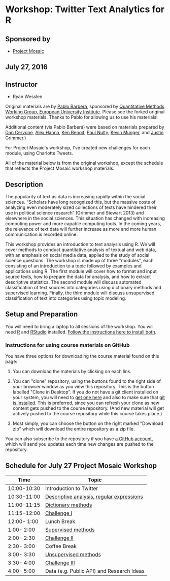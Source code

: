 
# Workshop: Twitter Text Analytics for R

## Sponsored by 
* [Project Mosaic](https://projectmosaic.uncc.edu/)

## July 27, 2016
 
## Instructor

* Ryan Wesslen

Original materials are by [Pablo Barber&aacute;](http://pablobarbera.com/), sponsored by [Quantitative Methods Working Group, European University Institute](https://sites.google.com/site/qmwgroup/). Please see the forked original workshop materials. Thanks to Pablo for allowing us to use his materials!

Additional content (via Pablo Barber&aacute;) were based on materials prepared by [Dan Cervone](http://dcervone.com/), [Alex Hanna](http://alex-hanna.com), [Ken Benoit](http://www.kenbenoit.net/), [Paul Nulty](https://github.com/pnulty), [Kevin Munger](https://github.com/kmunger), and [Justin Grimmer](http://www.justingrimmer.org/).)

For Project Mosaic's workshop, I've created new challenges for each module, using Charlotte Tweets. 

All of the material below is from the original workshop, except the schedule that reflects the Project Mosaic workshop materials.

## Description

The popularity of text as data is increasing rapidly within the social sciences. “Scholars have long recognized this, but the massive costs of analyzing even moderately sized collections of texts have hindered their use in political science research” (Grimmer and Stewart 2013) and elsewhere in the social sciences. This situation has changed with increasing computing power and more capable computing tools. In the coming years, the relevance of text data will further increase as more and more human communication is recorded online.

This workshop provides an introduction to text analysis using R. We will cover methods to conduct quantitative analysis of textual and web data, with an emphasis on social media data, applied to the study of social science questions. The workshop is made up of three "modules", each consisting of an introduction to a topic followed by examples and applications using R. The first module will cover how to format and input source texts, how to prepare the data for analysis, and how to extract descriptive statistics. The second module will discuss automated classification of text sources into categories using dictionary methods and supervised learning. Finally, the third module will discuss unsupervised classification of text into categories using topic modeling.


## Setup and Preparation

You will need to bring a laptop to all sessions of the workshop. You will need [R](https://cran.r-project.org/) and [RStudio](https://www.rstudio.com/) installed. [Follow the instructions here to install both](https://github.com/pablobarbera/eui-text-workshop/blob/master/installing_RStudio.pdf).

### Instructions for using course materials on GitHub ###

You have three options for downloading the course material found on this page:  

1.  You can download the materials by clicking on each link.  

2.  You can "clone" repository, using the buttons found to the right side of your browser window as you view this repository.  This is the button labelled "Clone in Desktop".  If you do not have a git client installed on your system, you will need to [get one here](https://git-scm.com/download/gui) and also to make sure that [git is installed](https://git-scm.com/downloads).  This is preferred, since you can refresh your clone as new content gets pushed to the course repository.  (And new material will get actively pushed to the course repository while this course takes place.)

3.  Most simply, you can choose the button on the right marked "Download zip" which will download the entire repository as a zip file.

You can also subscribe to the repository if you have [a GitHub account](https://github.com), which will send you updates each time new changes are pushed to the repository.

## Schedule for July 27 Project Mosaic Workshop


| Time         | Topic                                                     |
| ------------ | ---------------------------------------                   |
| 10:00-10:30  | Introduction to Twitter              | 
| 10:30-11:00  | [Descriptive analysis, regular expressions](01-intro/02-descriptive.Rmd)              | 
| 11:00-11:15  | [Dictionary methods](01-intro/03-dictionaries.Rmd)              | 
| 11:15-12:00  | [Challenge I](01-intro/04-challenge1-solutions.Rmd)              | 
| 12:00- 1:00  | Lunch Break |
|  1:00- 2:00  | [Supervised methods](02-supervised/01-supervised.Rmd)                  | 
|  2:00- 2:30  | [Challenge II](02-supervised/02-challenge2-solutions.Rmd)    |
|  2:30- 3:00  | Coffee Break |
|  3:00- 3:30  | [Unsupervised methods](03-unsupervised/01-topic-models.Rmd)                  | 
|  3:30- 4:00  | [Challenge III](03-unsupervised/02-challenge3-solutions.Rmd)    |
|  4:00- 5:00  | Data (e.g. Public API) and Research Ideas    |

